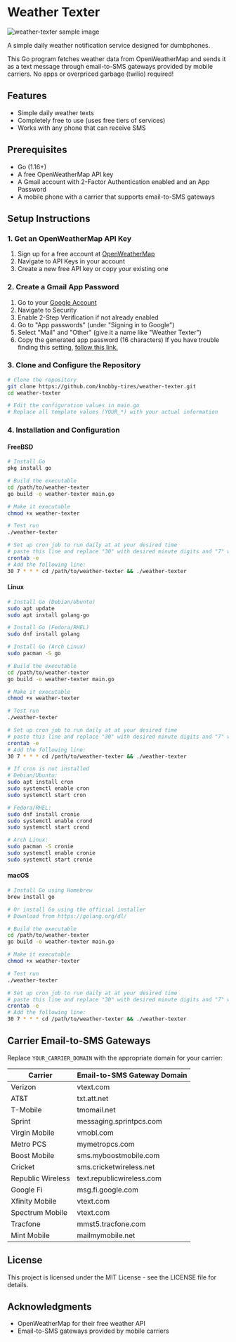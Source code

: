 
# Weather Texter

![weather-texter sample image](https://private-user-images.githubusercontent.com/194737880/428422904-1be90f42-32c7-421e-b4f5-0c2a99007957.JPG?jwt=eyJhbGciOiJIUzI1NiIsInR5cCI6IkpXVCJ9.eyJpc3MiOiJnaXRodWIuY29tIiwiYXVkIjoicmF3LmdpdGh1YnVzZXJjb250ZW50LmNvbSIsImtleSI6ImtleTUiLCJleHAiOjE3NDMzNjM3NjcsIm5iZiI6MTc0MzM2MzQ2NywicGF0aCI6Ii8xOTQ3Mzc4ODAvNDI4NDIyOTA0LTFiZTkwZjQyLTMyYzctNDIxZS1iNGY1LTBjMmE5OTAwNzk1Ny5KUEc_WC1BbXotQWxnb3JpdGhtPUFXUzQtSE1BQy1TSEEyNTYmWC1BbXotQ3JlZGVudGlhbD1BS0lBVkNPRFlMU0E1M1BRSzRaQSUyRjIwMjUwMzMwJTJGdXMtZWFzdC0xJTJGczMlMkZhd3M0X3JlcXVlc3QmWC1BbXotRGF0ZT0yMDI1MDMzMFQxOTM3NDdaJlgtQW16LUV4cGlyZXM9MzAwJlgtQW16LVNpZ25hdHVyZT1iZDE0MTZiY2JlNjg4MTBmMDVhOThhY2ZmZDZkNzdmYzcwYTg5YmE2NmM5ZWJkZTQyOWMwOGU0ZGQyYmIwZTM3JlgtQW16LVNpZ25lZEhlYWRlcnM9aG9zdCJ9.2WkDH6i25JjN9KChr3xbPO7VaQaZsmB3gym6umwFv5M)

A simple daily weather notification service designed for dumbphones. 

This Go program fetches weather data from OpenWeatherMap and sends it as a text message through email-to-SMS gateways provided by mobile carriers. No apps or overpriced garbage (twilio) required!

## Features

- Simple daily weather texts
- Completely free to use (uses free tiers of services)
- Works with any phone that can receive SMS

## Prerequisites

- Go (1.16+)
- A free OpenWeatherMap API key
- A Gmail account with 2-Factor Authentication enabled and an App Password
- A mobile phone with a carrier that supports email-to-SMS gateways

## Setup Instructions

### 1. Get an OpenWeatherMap API Key

1. Sign up for a free account at [OpenWeatherMap](https://openweathermap.org/)
2. Navigate to API Keys in your account
3. Create a new free API key or copy your existing one

### 2. Create a Gmail App Password

1. Go to your [Google Account](https://myaccount.google.com/)
2. Navigate to Security
3. Enable 2-Step Verification if not already enabled
4. Go to "App passwords" (under "Signing in to Google")
5. Select "Mail" and "Other" (give it a name like "Weather Texter")
6. Copy the generated app password (16 characters)
If you have trouble finding this setting, [follow this link.](https://myaccount.google.com/apppasswords) 

### 3. Clone and Configure the Repository

```bash
# Clone the repository
git clone https://github.com/knobby-tires/weather-texter.git
cd weather-texter

# Edit the configuration values in main.go
# Replace all template values (YOUR_*) with your actual information
```
### 4. Installation and Configuration

#### FreeBSD

```bash
# Install Go 
pkg install go

# Build the executable
cd /path/to/weather-texter
go build -o weather-texter main.go

# Make it executable
chmod +x weather-texter

# Test run
./weather-texter

# Set up cron job to run daily at at your desired time
# paste this line and replace "30" with desired minute digits and "7" with desired hour digit
crontab -e
# Add the following line:
30 7 * * * cd /path/to/weather-texter && ./weather-texter
```
#### Linux

```bash
# Install Go (Debian/Ubuntu)
sudo apt update
sudo apt install golang-go

# Install Go (Fedora/RHEL)
sudo dnf install golang

# Install Go (Arch Linux)
sudo pacman -S go

# Build the executable
cd /path/to/weather-texter
go build -o weather-texter main.go

# Make it executable
chmod +x weather-texter

# Test run
./weather-texter

# Set up cron job to run daily at at your desired time
# paste this line and replace "30" with desired minute digits and "7" with desired hour digit
crontab -e
# Add the following line:
30 7 * * * cd /path/to/weather-texter && ./weather-texter

# If cron is not installed
# Debian/Ubuntu:
sudo apt install cron
sudo systemctl enable cron
sudo systemctl start cron

# Fedora/RHEL:
sudo dnf install cronie
sudo systemctl enable crond
sudo systemctl start crond

# Arch Linux:
sudo pacman -S cronie
sudo systemctl enable cronie
sudo systemctl start cronie
```

#### macOS

```bash
# Install Go using Homebrew
brew install go

# Or install Go using the official installer
# Download from https://golang.org/dl/

# Build the executable
cd /path/to/weather-texter
go build -o weather-texter main.go

# Make it executable
chmod +x weather-texter

# Test run
./weather-texter

# Set up cron job to run daily at at your desired time
# paste this line and replace "30" with desired minute digits and "7" with desired hour digit
crontab -e
# Add the following line:
30 7 * * * cd /path/to/weather-texter && ./weather-texter
```
## Carrier Email-to-SMS Gateways

Replace `YOUR_CARRIER_DOMAIN` with the appropriate domain for your carrier:

| Carrier | Email-to-SMS Gateway Domain |
|---------|----------------------------|
| Verizon | vtext.com                  |
| AT&T    | txt.att.net                |
| T-Mobile| tmomail.net                |
| Sprint  | messaging.sprintpcs.com    |
| Virgin Mobile | vmobl.com            |
| Metro PCS | mymetropcs.com           |
| Boost Mobile | sms.myboostmobile.com |
| Cricket | sms.cricketwireless.net    |
| Republic Wireless | text.republicwireless.com |
| Google Fi | msg.fi.google.com        |
| Xfinity Mobile | vtext.com           |
| Spectrum Mobile | vtext.com          |
| Tracfone | mmst5.tracfone.com        |
| Mint Mobile | mailmymobile.net       |

## License

This project is licensed under the MIT License - see the LICENSE file for details.

## Acknowledgments

- OpenWeatherMap for their free weather API
- Email-to-SMS gateways provided by mobile carriers

